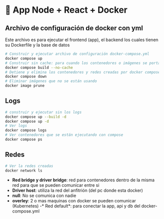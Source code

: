 # 🐋 App Node + React + Docker

## Archivo de configuración de docker con yml
Este archivo es para ejecutar el frontend (app), el backend los cuales tienen su Dockerfile y la base de datos
```sh
# Construir y ejecutar archivo de configuración docker-compose.yml
docker compose up
# Construir sin cache: para cuando los contenedores o imágenes se portan extraño
docker compose build --no-cache
# Detiene y elimina los contenedores y redes creadas por docker compose
docker compose down
# Eliminar imágenes que no se están usando
docker image prune
```

## Logs
```sh
# construir y ejecutar sin los logs
docker compose up --build -d
docker compose up -d
# Ver logs
docker compose logs
# Ver contenedores que se están ejecutando con compose
docker compose ps
```

## Redes
```sh
# Ver la redes creadas
docker network ls
```
- **Red bridge y driver bridge**: red para contenedores dentro de la misma red para que se pueden comunicar entre si
- **Driver host**: utiliza la red del anfitrión (del pc donde esta docker)
- **null**: No se comunica con nadie
- **overley**: 2 o mas maquinas con docker se pueden comunicar (Kubernetes)
-* Red default*: para conectar la app, api y db del docker-compose.yml


